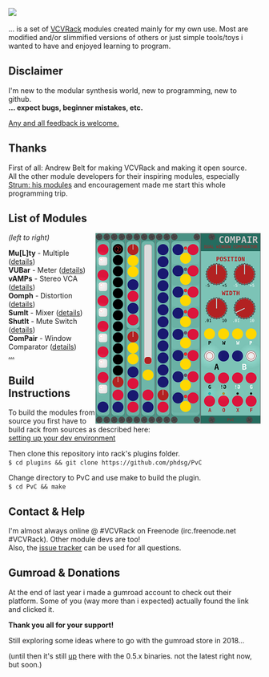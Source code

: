[![](https://img.shields.io/badge/version-0.5.7-brightgreen.svg)](https://github.com/phdsg/PvC/releases/tag/0.5.7)

... is a set of [VCVRack](https://www.vcvrack.com) modules created mainly for my own use.
Most are modified and/or slimmified versions of others or just simple tools/toys
i wanted to have and enjoyed learning to program.


## Disclaimer

I'm new to the modular synthesis world, new to programming, new to github.  
**... expect bugs, beginner mistakes, etc.**

[Any and all feedback is welcome.](https://github.com/phdsg/PvC/issues)


## Thanks

First of all: Andrew Belt for making VCVRack and making it open source.  
All the other module developers for their inspiring modules, especially
[Strum: his modules](https://github.com/Strum/Strums_Mental_VCV_Modules) and encouragement made me start this whole programming trip.  



## List of Modules

<img align="right" src="images/AllModules.png">  
  
  _(left to right)_
    
  __Mu\[L\]ty__ - Multiple ([details](shutit.md))  
  __VUBar__ - Meter ([details](vubar.md))  
  __vAMPs__ - Stereo VCA ([details](vamps.md))  
  __Oomph__ - Distortion ([details](oomph.md))  
  __SumIt__ - Mixer ([details](sumit.md))  
  __ShutIt__ - Mute Switch ([details](shutit.md))  
  __ComPair__ - Window Comparator ([details](compair.md))  
  [...](plans.md)
    
    
    
    
    
    
    
    
    
## Build Instructions

  To build the modules from source you first have to build rack from sources as described here:  
    [setting up your dev environment](https://github.com/VCVRack/Rack#setting-up-your-development-environment)  

  Then clone this repository into rack's plugins folder.  
    `$ cd plugins && git clone https://github.com/phdsg/PvC`  
    
  Change directory to PvC and use make to build the plugin.  
    `$ cd PvC && make`  
  

## Contact & Help
I'm almost always online @ #VCVRack on Freenode (irc.freenode.net #VCVRack). Other module devs are too!  
Also, the [issue tracker](https://github.com/phdsg/PvC/issues) can be used for all questions.


## Gumroad & Donations

At the end of last year i made a gumroad account to check out their platform.
Some of you (way more than i expected) actually found the link and clicked it.  

__Thank you all for your support!__

Still exploring some ideas where to go with the gumroad store in 2018...

(until then it's still [up](https://gumroad.com/pvc) there with the 0.5.x binaries. not the latest right now, but soon.)



